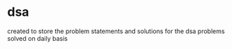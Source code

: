# dsa
created to store the problem statements and solutions for the dsa problems solved on daily basis
